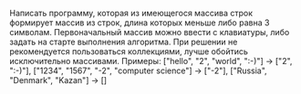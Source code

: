 Написать программу, которая из имеющегося массива строк формирует массив из строк, длина которых
меньше либо равна 3 символам. Первоначальный массив можно ввести с клавиатуры, либо задать на старте выполнения
алгоритма. При решении не рекомендуется пользоваться коллекциями, лучше обойтись исключительно массивами.
Примеры: 
["hello", "2", "world", ":-)"] -> ["2", ":-)"],
["1234", "1567", "-2", "computer science"] -> ["-2"],
["Russia", "Denmark", "Kazan"] -> []
